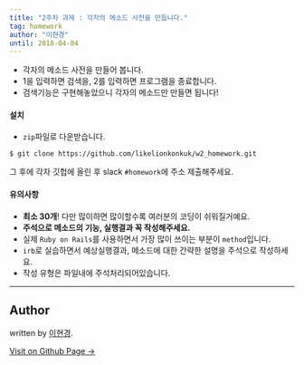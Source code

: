 ```yaml
---
title: "2주차 과제 : 각자의 메소드 사전을 만듭니다."
tag: homework
author: "이현경"
until: 2018-04-04
---
```


* 각자의 메소드 사전을 만들어 봅니다.
* 1을 입력하면 검색을, 2를 입력하면 프로그램을 종료합니다.
* 검색기능은 구현해놓았으니 각자의 메소드만 만들면 됩니다!

#### 설치
- `zip`파일로 다운받습니다.

```
$ git clone https://github.com/likelionkonkuk/w2_homework.git
```

그 후에 각자 깃헙에 올린 후 slack `#homework`에 주소 제출해주세요.

#### 유의사항

- **최소 30개**! 다만 많이하면 많이할수록 여러분의 코딩이 쉬워질거예요.
- **주석으로 메소드의 기능, 실행결과 꼭 작성해주세요.**
- 실제 `Ruby on Rails`를 사용하면서 가장 많이 쓰이는 부분이 `method`입니다.
- `irb`로 실습하면서 예상실행결과, 메소드에 대한 간략한 설명을 주석으로 작성하세요.
- 작성 유형은 파일내에 주석처리되어있습니다.



---


## Author

written by [이현경](https://hyunkyung12.github.io).

<a href="https://hyunkyung12.github.io" target="_blank" class="btn btn-black"><i class="fa fa-github fa-lg"></i> Visit on Github Page &rarr;</a>
